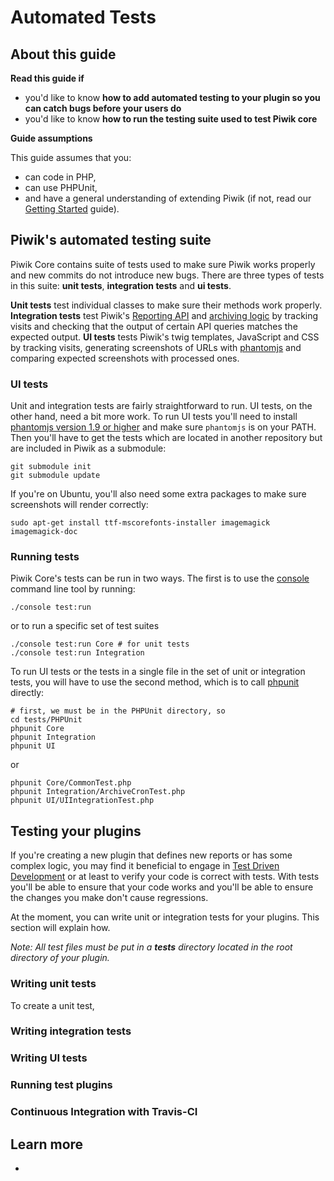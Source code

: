 # Automated Tests

<!-- Meta (to be deleted)
Purpose: describe how current automated tests work (unit, integration + UI). describe how plugins can create their own unit tests, integration tests and UI tests. describe how to run tests only for plugin & how to run core tests.

Audience: plugin developers who want to test their plugins.

Expected Result: 

Notes: 

What's missing? (stuff in my list that was not in when I wrote the 1st draft)
-->

## About this guide

**Read this guide if**

* you'd like to know **how to add automated testing to your plugin so you can catch bugs before your users do**
* you'd like to know **how to run the testing suite used to test Piwik core**

**Guide assumptions**

This guide assumes that you:

* can code in PHP,
* can use PHPUnit,
* and have a general understanding of extending Piwik (if not, read our [Getting Started](#) guide).

## Piwik's automated testing suite

Piwik Core contains suite of tests used to make sure Piwik works properly and new commits do not introduce new bugs. There are three types of tests in this suite: **unit tests**, **integration tests** and **ui tests**.

**Unit tests** test individual classes to make sure their methods work properly. **Integration tests** test Piwik's [Reporting API](#) and [archiving logic](#) by tracking visits and checking that the output of certain API queries matches the expected output. **UI tests** tests Piwik's twig templates, JavaScript and CSS by tracking visits, generating screenshots of URLs with [phantomjs](#) and comparing expected screenshots with processed ones.

### UI tests

Unit and integration tests are fairly straightforward to run. UI tests, on the other hand, need a bit more work. To run UI tests you'll need to install [phantomjs version 1.9 or higher](#) and make sure `phantomjs` is on your PATH. Then you'll have to get the tests which are located in another repository but are included in Piwik as a submodule:

    git submodule init
    git submodule update

If you're on Ubuntu, you'll also need some extra packages to make sure screenshots will render correctly:

    sudo apt-get install ttf-mscorefonts-installer imagemagick imagemagick-doc

### Running tests

Piwik Core's tests can be run in two ways. The first is to use the [console](#) command line tool by running:

    ./console test:run

or to run a specific set of test suites

    ./console test:run Core # for unit tests
    ./console test:run Integration

To run UI tests or the tests in a single file in the set of unit or integration tests, you will have to use the second method, which is to call [phpunit](#) directly:

    # first, we must be in the PHPUnit directory, so
    cd tests/PHPUnit
    phpunit Core
    phpunit Integration
    phpunit UI

or

    phpunit Core/CommonTest.php
    phpunit Integration/ArchiveCronTest.php
    phpunit UI/UIIntegrationTest.php

## Testing your plugins

If you're creating a new plugin that defines new reports or has some complex logic, you may find it beneficial to engage in [Test Driven Development](#) or at least to verify your code is correct with tests. With tests you'll be able to ensure that your code works and you'll be able to ensure the changes you make don't cause regressions.

At the moment, you can write unit or integration tests for your plugins. This section will explain how.

_Note: All test files must be put in a **tests** directory located in the root directory of your plugin._

### Writing unit tests

To create a unit test, 

### Writing integration tests

### Writing UI tests

### Running test plugins

### Continuous Integration with Travis-CI

## Learn more

* 